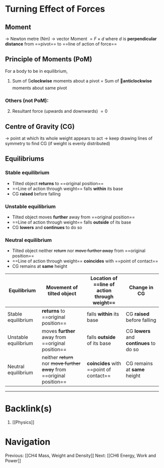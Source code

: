 # Turning Effect of Forces
## Moment
-> Newton metre (Nm)
-> vector 
Moment $= F \times d$
where $d$ is **perpendicular distance** from ==pivot== to ==line of action of force==

## Principle of Moments (PoM)
For a body to be in equilibrium,

1. Sum of 🔃**clockwise** moments about a pivot $=$ Sum of 🔄**anticlockwise** moments about same pivot

### Others (not PoM):
2. Resultant force (upwards and downwards) $=0$

## Centre of Gravity (CG)
-> point at which its whole weight appears to act
-> keep drawing lines of symmetry to find CG (if weight is evenly distributed)

## Equilibriums
### Stable equilibrium
- Tilted object **returns** to ==original position==
- ==Line of action through weight== falls **within** its base
- CG **raised** before falling

### Unstable equilibrium
- Tilted object moves **further** away from ==original position==
- ==Line of action through weight== falls **outside** of its base
- CG **lowers** and **continues** to do so

### Neutral equilibrium
- Tilted object neither ~~return~~ nor ~~move further away~~ from ==original position==
- ==Line of action through weight== **coincides** with ==point of contact==
- CG remains at **same** height

| Equilibrium          | Movement of tilted object                                               | Location of ==line of action through weight== | Change in CG                             |
| -------------------- | ----------------------------------------------------------------------- | --------------------------------------------- | ---------------------------------------- |
| Stable equilibrium   | **returns** to ==original position==                                    | falls **within** its base                     | CG **raised** before falling             |
| Unstable equilibrium | moves **further** away from ==original position==                       | falls **outside** of its base                 | CG **lowers** and **continues** to do so |
| Neutral equilibrium  | neither ~~return~~ nor ~~move further away~~ from ==original position== | **coincides** with ==point of contact==       | CG remains at **same** height            |

---
# Backlink(s)
1. [[Physics]]

# Navigation
Previous: [[CH4 Mass, Weight and Density]]
Next: [[CH6 Energy, Work and Power]]